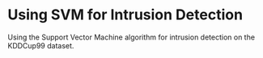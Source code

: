 # Using SVM for Intrusion Detection
Using the Support Vector Machine algorithm for intrusion detection on the KDDCup99 dataset.
